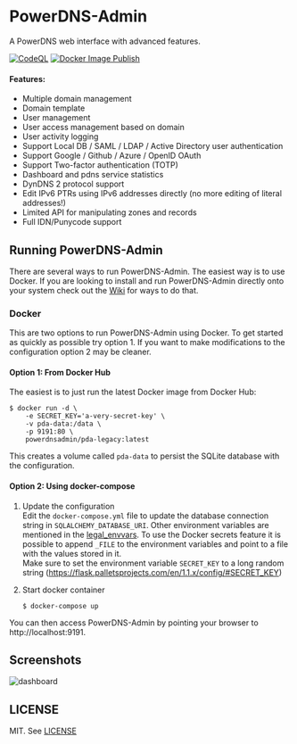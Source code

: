 # PowerDNS-Admin
A PowerDNS web interface with advanced features.

[![CodeQL](https://github.com/PowerDNS-Admin/PowerDNS-Admin/actions/workflows/codeql-analysis.yml/badge.svg?branch=master)](https://github.com/PowerDNS-Admin/PowerDNS-Admin/actions/workflows/codeql-analysis.yml)
[![Docker Image Publish](https://github.com/PowerDNS-Admin/PowerDNS-Admin/actions/workflows/build-and-publish.yml/badge.svg?branch=master)](https://github.com/PowerDNS-Admin/PowerDNS-Admin/actions/workflows/build-and-publish.yml)

#### Features:
- Multiple domain management
- Domain template
- User management
- User access management based on domain
- User activity logging
- Support Local DB / SAML / LDAP / Active Directory user authentication
- Support Google / Github / Azure / OpenID OAuth
- Support Two-factor authentication (TOTP)
- Dashboard and pdns service statistics
- DynDNS 2 protocol support
- Edit IPv6 PTRs using IPv6 addresses directly (no more editing of literal addresses!)
- Limited API for manipulating zones and records
- Full IDN/Punycode support

## Running PowerDNS-Admin
There are several ways to run PowerDNS-Admin. The easiest way is to use Docker.
If you are looking to install and run PowerDNS-Admin directly onto your system check out the [Wiki](https://github.com/PowerDNS-Admin/PowerDNS-Admin/wiki#installation-guides) for ways to do that.

### Docker
This are two options to run PowerDNS-Admin using Docker.
To get started as quickly as possible try option 1. If you want to make modifications to the configuration option 2 may be cleaner.

#### Option 1: From Docker Hub
The easiest is to just run the latest Docker image from Docker Hub:
```
$ docker run -d \
    -e SECRET_KEY='a-very-secret-key' \
    -v pda-data:/data \
    -p 9191:80 \
    powerdnsadmin/pda-legacy:latest
```
This creates a volume called `pda-data` to persist the SQLite database with the configuration.

#### Option 2: Using docker-compose
1. Update the configuration   
   Edit the `docker-compose.yml` file to update the database connection string in `SQLALCHEMY_DATABASE_URI`.
   Other environment variables are mentioned in the [legal_envvars](https://github.com/PowerDNS-Admin/PowerDNS-Admin/blob/master/configs/docker_config.py#L5-L46).
   To use the Docker secrets feature it is possible to append `_FILE` to the environment variables and point to a file with the values stored in it.   
   Make sure to set the environment variable `SECRET_KEY` to a long random string (https://flask.palletsprojects.com/en/1.1.x/config/#SECRET_KEY)

2. Start docker container
   ```
   $ docker-compose up
   ```

You can then access PowerDNS-Admin by pointing your browser to http://localhost:9191.

## Screenshots
![dashboard](https://user-images.githubusercontent.com/6447444/44068603-0d2d81f6-9fa5-11e8-83af-14e2ad79e370.png)

## LICENSE
MIT. See [LICENSE](https://github.com/PowerDNS-Admin/PowerDNS-Admin/blob/master/LICENSE)

